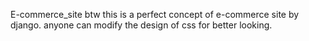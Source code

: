 E-commerce_site 
btw this is a perfect concept of e-commerce site by django. anyone can modify the design of css for better looking.
